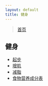 ```yaml
---
layout: default
title: 健身
---
```


> [首页](/index.md)

## 健身

- [起步](/sports-and-fitness/fitness/fitness-starting.html)
- [增肌](/sports-and-fitness/fitness/fitness-increase-muscle.html)
- [减脂](/sports-and-fitness/fitness/fitness-defatting.html)
- [食物营养成分表](/sports-and-fitness/fitness/nutritional-components-list.html)